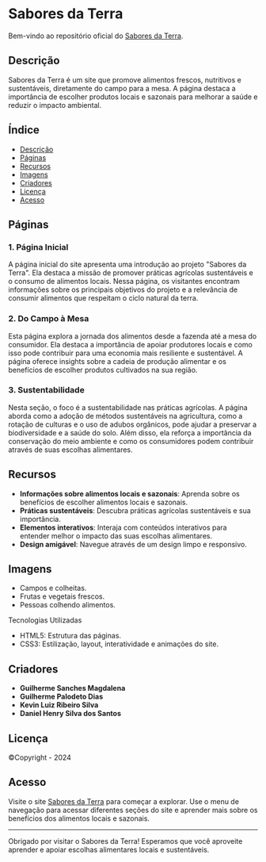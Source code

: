 # Sabores da Terra

Bem-vindo ao repositório oficial do [Sabores da Terra](https://0toco12.github.io/saboresDaTerra-2.0/).

## Descrição

Sabores da Terra é um site que promove alimentos frescos, nutritivos e sustentáveis, diretamente do campo para a mesa. A página destaca a importância de escolher produtos locais e sazonais para melhorar a saúde e reduzir o impacto ambiental.

## Índice
- [Descrição](#descrição)
- [Páginas](#paginas)
- [Recursos](#recursos)
- [Imagens](#imagens)
- [Criadores](#criadores)
- [Licença](#licença)
- [Acesso](#acesso)

## Páginas

### 1. Página Inicial
A página inicial do site apresenta uma introdução ao projeto "Sabores da Terra". Ela destaca a missão de promover práticas agrícolas sustentáveis e o consumo de alimentos locais. Nessa página, os visitantes encontram informações sobre os principais objetivos do projeto e a relevância de consumir alimentos que respeitam o ciclo natural da terra.

### 2. Do Campo à Mesa
Esta página explora a jornada dos alimentos desde a fazenda até a mesa do consumidor. Ela destaca a importância de apoiar produtores locais e como isso pode contribuir para uma economia mais resiliente e sustentável. A página oferece insights sobre a cadeia de produção alimentar e os benefícios de escolher produtos cultivados na sua região.

### 3. Sustentabilidade
Nesta seção, o foco é a sustentabilidade nas práticas agrícolas. A página aborda como a adoção de métodos sustentáveis na agricultura, como a rotação de culturas e o uso de adubos orgânicos, pode ajudar a preservar a biodiversidade e a saúde do solo. Além disso, ela reforça a importância da conservação do meio ambiente e como os consumidores podem contribuir através de suas escolhas alimentares.

## Recursos
- **Informações sobre alimentos locais e sazonais**: Aprenda sobre os benefícios de escolher alimentos locais e sazonais.
- **Práticas sustentáveis**: Descubra práticas agrícolas sustentáveis e sua importância.
- **Elementos interativos**: Interaja com conteúdos interativos para entender melhor o impacto das suas escolhas alimentares.
- **Design amigável**: Navegue através de um design limpo e responsivo.

## Imagens
- Campos e colheitas.
- Frutas e vegetais frescos.
- Pessoas colhendo alimentos.

Tecnologias Utilizadas
- HTML5: Estrutura das páginas.
- CSS3: Estilização, layout, interatividade e animações do site.

## Criadores

- **Guilherme Sanches Magdalena**
- **Guilherme Palodeto Dias**
- **Kevin Luiz Ribeiro Silva**
- **Daniel Henry Silva dos Santos**

## Licença

©Copyright - 2024

## Acesso

Visite o site [Sabores da Terra](https://0toco12.github.io/saboresDaTerra-2.0/) para começar a explorar. Use o menu de navegação para acessar diferentes seções do site e aprender mais sobre os benefícios dos alimentos locais e sazonais.

---

Obrigado por visitar o Sabores da Terra! Esperamos que você aproveite aprender e apoiar escolhas alimentares locais e sustentáveis.
